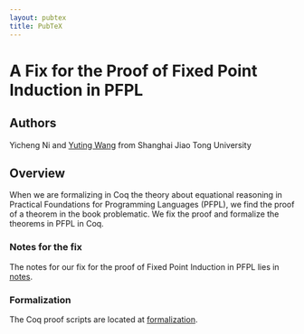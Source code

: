 ```yaml
---
layout: pubtex
title: PubTeX
---
```


# A Fix for the Proof of Fixed Point Induction in PFPL

## Authors

Yicheng Ni and [Yuting Wang](https://jhc.sjtu.edu.cn/~yutingwang/) from Shanghai Jiao Tong University

## Overview

When we are formalizing in Coq the theory about equational reasoning in Practical Foundations for
Programming Languages (PFPL), we find the proof of a theorem in the book problematic.
We fix the proof and formalize the theorems in PFPL in Coq.

### Notes for the fix

The notes for our fix for the proof of Fixed Point Induction in PFPL lies in
[notes](https://sam-ni.github.io/a-fix-for-the-proof-of-fixed-point-induction-in-PFPL/main.pdf).

### Formalization

The Coq proof scripts are located at [formalization](https://zenodo.org/records/13918934).